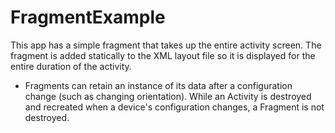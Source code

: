 # FragmentExample

This app has a simple fragment that takes up the entire activity screen. The fragment is added statically to the XML layout file so it is displayed for the entire duration of the activity.

* Fragments can retain an instance of its data after a configuration change (such as changing orientation). While an Activity is destroyed and recreated when a device's configuration changes, a Fragment is not destroyed. 

